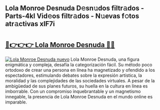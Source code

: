## Lola Monroe Desnuda D𝚎sn𝚞dos filtr𝚊dos - Parts-4kl Vid𝚎os filtr𝚊dos - N𝚞evas f𝚘tos atr𝚊ctivas xlF7i

# <h2><a href="http://mb5u2a.tromn.icu/?c=Lola+Monroe+Desnuda">🔗👉👉👉 Lola Monroe Desnuda 🔗🔗</a></h2>

[![Lola Monroe Desnuda nuevo](https://i.imgur.com/pEAQMta.gif)](http://mb5u2a.tromn.icu/?c=Lola+Monroe+Desnuda)
Lola Monroe Desnuda, una figura enigmática y compleja, desafía la categorización fácil. Su método poco ortodoxo de crear una persona en línea ha magnetizado y ofendido a los espectadores, estimulando debates sobre la expresión artística, la moralidad y las complejidades de las sociedades virtuales. A pesar de la ambigüedad de sus planes futuros, su huella en la cultura en línea es imborrable. Con un compromiso inquebrantable y un magnetismo innegable, la presencia de Lola Monroe Desnuda en el mundo online es imparable.
